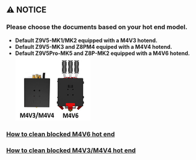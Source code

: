 ## :warning: NOTICE 
### Please choose the documents based on your hot end model.
- **Default Z9V5-MK1/MK2 equipped with a M4V3 hotend.** 
- **Default Z9V5-MK3 and Z8PM4 equiped with a M4V4 hotend.** 
- **Default Z9V5Pro-MK5 and Z8P-MK2 equipped with a M4V6 hotend.**     
![](./M4V4_VS_M4V6.jpg)
### [How to clean blocked M4V6 hot end](./Clean_clogged_M4V6.md)
### [How to clean blocked M4V3/M4V4 hot end](./Clean_clogged_M4V4.md)
